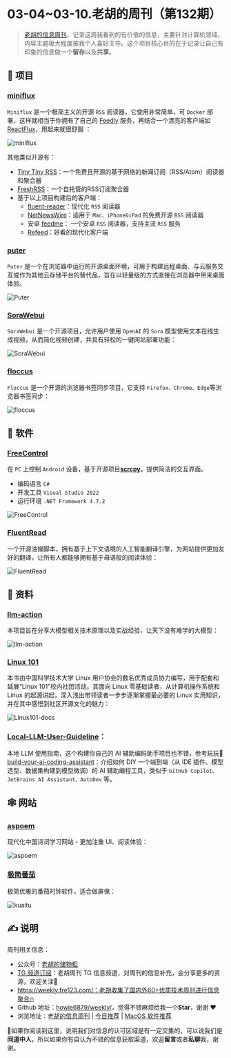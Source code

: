 # 03-04~03-10.老胡的周刊（第132期）

> [老胡的信息周刊](https://weekly.howie6879.com/)，记录这周我看到的有价值的信息，主要针对计算机领域，内容主题极大程度被我个人喜好主导。这个项目核心目的在于记录让自己有印象的信息做一个**留存**以及**共享**。

## 🎯 项目

### [miniflux](https://github.com/miniflux/v2)

`Miniflux` 是一个极简主义的开源 `RSS` 阅读器，它使用非常简单，可 `Docker` 部署，这样就相当于你拥有了自己的 [Feedly](https://feedly.com/) 服务，再结合一个漂亮的客户端如 [ReactFlux](https://github.com/electh/ReactFlux)，用起来就很舒服 ：

![miniflux](https://images-1252557999.file.myqcloud.com/uPic/eyMYhc.png)

其他类似开源有：

- [Tiny Tiny RSS](https://tt-rss.org/)：一个免费且开源的基于网络的新闻订阅（RSS/Atom）阅读器和聚合器
- [FreshRSS](https://github.com/FreshRSS/FreshRSS)：一个自托管的RSS订阅聚合器
- 基于以上项目构建后的客户端：
    - [fluent-reader](https://github.com/yang991178/fluent-reader)：现代化 `RSS` 阅读器
    - [NetNewsWire](https://netnewswire.com/)：适用于 `Mac、iPhone&iPad` 的免费开源 `RSS` 阅读器
    - 安卓 [feedme](https://github.com/seazon/FeedMe/blob/master/doc/zh/README.md)： 一个安卓 `RSS` 阅读器，支持主流 `RSS` 服务
    - [Refeed](https://github.com/michaelkremenetsky/Refeed)：好看的现代化客户端

### [puter](https://github.com/HeyPuter/puter)

`Puter` 是一个在浏览器中运行的开源桌面环境，可用于构建远程桌面、与云服务交互或作为其他云存储平台的替代品，旨在以轻量级的方式直接在浏览器中带来桌面体验。

![Puter](https://images-1252557999.file.myqcloud.com/uPic/Puter.webp)

### [SoraWebui](https://github.com/SoraWebui/SoraWebui)

`SoraWebui` 是一个开源项目，允许用户使用 `OpenAI` 的 `Sora` 模型使用文本在线生成视频，从而简化视频创建，并具有轻松的一键网站部署功能：

![SoraWebui](https://images-1252557999.file.myqcloud.com/uPic/SoraWebui.jpeg)

### [floccus](https://github.com/floccusaddon/floccus)

`Floccus` 是一个开源的浏览器书签同步项目，它支持 `Firefox、Chrome、Edge`等浏览器书签同步：

![floccus](https://images-1252557999.file.myqcloud.com/uPic/floccus.jpg)

## 🤖 软件

### [FreeControl](https://github.com/pdone/FreeControl)

在 `PC` 上控制 `Android` 设备，基于开源项目<ins>**scrcpy**</ins>，提供简洁的交互界面。

- 编码语言 `C#`
- 开发工具 `Visual Studio 2022`
- 运行环境 `.NET Framework 4.7.2`

![FreeControl](https://images-1252557999.file.myqcloud.com/uPic/FreeControl.gif)

### [FluentRead](https://github.com/Bistutu/FluentRead)

一个开源油猴脚本，拥有基于上下文语境的人工智能翻译引擎，为网站提供更加友好的翻译，让所有人都能够拥有基于母语般的阅读体验：

![FluentRead](https://images-1252557999.file.myqcloud.com/uPic/FluentRead.gif)

## 👀 资料

### [llm-action](https://github.com/liguodongiot/llm-action)

本项目旨在分享大模型相关技术原理以及实战经验，让天下没有难学的大模型：

![llm-action](https://images-1252557999.file.myqcloud.com/uPic/llm-action.png)

### [Linux 101](https://101.lug.ustc.edu.cn/)

本书由中国科学技术大学 Linux 用户协会的数名优秀成员协力编写，用于配套和延展“Linux 101”校内社团活动。其面向 Linux 零基础读者，从计算机操作系统和 Linux 的起源讲起，深入浅出带领读者一步步逐渐掌握最必要的 Linux 实用知识，并在其中感悟到社区开源文化的魅力：

![Linux101-docs](https://images-1252557999.file.myqcloud.com/uPic/Linux101-docs.jpg)

### [Local-LLM-User-Guideline](https://github.com/xue160709/Local-LLM-User-Guideline/blob/main/README-zh.md)：

本地 LLM 使用指南，这个构建你自己的 AI 辅助编码助手项目也不错，参考玩玩👀[build-your-ai-coding-assistant](https://github.com/unit-mesh/build-your-ai-coding-assistant)：介绍如何 DIY 一个端到端（从 IDE 插件、模型选型、数据集构建到模型微调）的 AI 辅助编程工具，类似于 `GitHub Copilot、JetBrains AI Assistant、AutoDev` 等。

## 🕸 网站

### [aspoem](https://aspoem.com/)

现代化中国诗词学习网站 - 更加注重 UI、阅读体验：

![aspoem](https://images-1252557999.file.myqcloud.com/uPic/aspoem.png)

### [极简番茄](https://t.kuaitu.cc/)

极简优雅的番茄时钟软件，适合做屏保：

![kuaitu](https://images-1252557999.file.myqcloud.com/uPic/kuaitu.jpg)

## ✍️ 说明

周刊相关信息：

- 公众号：[老胡的储物柜](https://images-1252557999.file.myqcloud.com/uPic/ETIbMe.jpg)
- [TG 频道订阅](https://t.me/howie_weekly)：老胡周刊 TG 信息频道，对周刊的信息补充，会分享更多的资源，欢迎关注👏
- https://weekly.fre123.com/：老胡收集了国内外60+优质技术周刊进行信息聚合🔥
- Github 地址：[howie6879/weekly/](https://github.com/howie6879/weekly/)，觉得不错麻烦给我一个**Star**，谢谢 ❤️
- 浏览地址：[老胡的信息周刊](https://weekly.howie6879.com) | [今日推荐](https://weekly.howie6879.com/recommend/index.html) | [MacOS 软件推荐](https://weekly.howie6879.com/soft/mac.html)

🙌如果你阅读到这里，说明我们对信息的认可区域是有一定交集的，可以说我们是**同道中人**，所以如果你有自认为不错的信息获取渠道，欢迎**留言**或者**私聊**我，谢谢。
